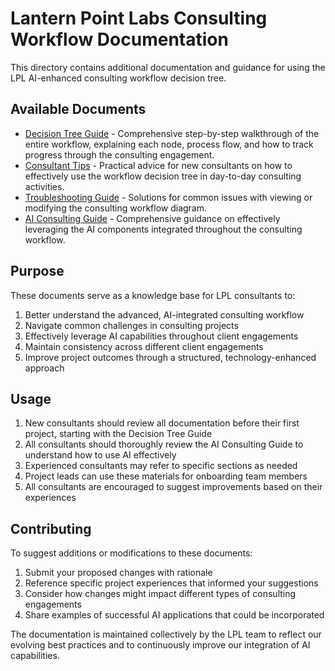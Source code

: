 # Lantern Point Labs Consulting Workflow Documentation

This directory contains additional documentation and guidance for using the LPL AI-enhanced consulting workflow decision tree.

## Available Documents

- [Decision Tree Guide](decision_tree_guide.md) - Comprehensive step-by-step walkthrough of the entire workflow, explaining each node, process flow, and how to track progress through the consulting engagement.
- [Consultant Tips](consultant_tips.md) - Practical advice for new consultants on how to effectively use the workflow decision tree in day-to-day consulting activities.
- [Troubleshooting Guide](troubleshooting.md) - Solutions for common issues with viewing or modifying the consulting workflow diagram.
- [AI Consulting Guide](ai_consulting_guide.md) - Comprehensive guidance on effectively leveraging the AI components integrated throughout the consulting workflow.

## Purpose

These documents serve as a knowledge base for LPL consultants to:

1. Better understand the advanced, AI-integrated consulting workflow
2. Navigate common challenges in consulting projects
3. Effectively leverage AI capabilities throughout client engagements
4. Maintain consistency across different client engagements
5. Improve project outcomes through a structured, technology-enhanced approach

## Usage

1. New consultants should review all documentation before their first project, starting with the Decision Tree Guide
2. All consultants should thoroughly review the AI Consulting Guide to understand how to use AI effectively
3. Experienced consultants may refer to specific sections as needed
4. Project leads can use these materials for onboarding team members
5. All consultants are encouraged to suggest improvements based on their experiences

## Contributing

To suggest additions or modifications to these documents:

1. Submit your proposed changes with rationale
2. Reference specific project experiences that informed your suggestions
3. Consider how changes might impact different types of consulting engagements
4. Share examples of successful AI applications that could be incorporated

The documentation is maintained collectively by the LPL team to reflect our evolving best practices and to continuously improve our integration of AI capabilities. 